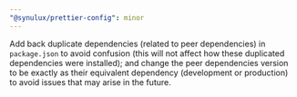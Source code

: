 ```yaml
---
"@synulux/prettier-config": minor
---
```


Add back duplicate dependencies (related to peer dependencies) in `package.json` to avoid confusion (this will not affect how these duplicated dependencies were installed); and change the peer dependencies version to be exactly as their equivalent dependency (development or production) to avoid issues that may arise in the future.
